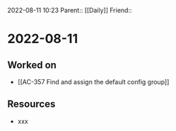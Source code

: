 2022-08-11 10:23
Parent:: [[Daily]] 
Friend:: 

# 2022-08-11

## Worked on

- [[AC-357 Find and assign the default config group]]

## Resources

- xxx
